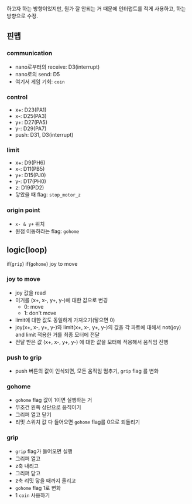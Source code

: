 하고자 하는 방향이었지만, 뭔가 잘 안되는 거 때문에 인터럽트를 적게 사용하고, 하는 방향으로 수정.
## 핀맵
### communication
- nano로부터의 receive: D3(interrupt)
- nano로의 send: D5
- 여기서 게임 기회: `coin`

### control
- x+: D23(PA1)
- x-: D25(PA3)
- y+: D27(PA5)
- y-: D29(PA7)
- push: D31, D3(interrupt)

### limit
- x+: D9(PH6)
- x-: D11(PB5)
- y+: D15(PJ0)
- y-: D17(PH0)
- z: D19(PD2)
- 닿았을 때 flag: `stop_motor_z`

### origin point
- `x- & y+` 위치
- 원점 이동하라는 flag: `gohome`

## logic(loop)
if(`grip`)
if(`gohome`)
joy to move

### joy to move
- joy 값을 read
- 이거를 (x+, x-, y+, y-)에 대한 값으로 변경
  - 0: move
  - 1: don't move
- limit에 대한 값도 동일하게 가져오기(닿으면 0)
- joy(x+, x-, y+, y-)와 limit(x+, x-, y+, y-)의 값을 각 파트에 대해서 not(joy) and limit 적용한 거를 최종 모터에 전달
- 전달 받은 값 (x+, x-, y+, y-) 에 대한 값을 모터에 적용해서 움직임 진행

### push to grip
- push 버튼의 값이 인식되면, 모든 움직임 멈추기, `grip` flag 를 변화

### gohome
- `gohome` flag 값이 1이면 실행하는 거
- 무조건 왼쪽 상단으로 움직이기
- 그리퍼 열고 닫기
- 리밋 스위치 값 다 들어오면 `gohome` flag를 0으로 되돌리기

### grip
- `grip` flag가 들어오면 실행
- 그리퍼 열고
- z축 내리고
- 그리퍼 닫고
- z축 리밋 닿을 때까지 올리고
- `gohome` flag 1로 변화
- 1 `coin` 사용하기
